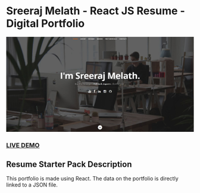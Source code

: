 # Sreeraj Melath - React JS Resume - Digital Portfolio

![React JS Portfolio ](resume-screenshot.jpg?raw=true "Resume")

### <a href="https://stoic-wescoff-dd448d.netlify.app/">LIVE DEMO</a>

## Resume Starter Pack Description

This portfolio is made using React. The data on the portfolio is directly linked to a JSON file.
